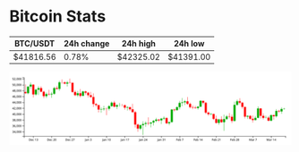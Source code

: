 # Bitcoin Stats

BTC/USDT|24h change|24h high|24h low|
|---|---|---|---|
|$41816.56|0.78%|$42325.02|$41391.00|

<img src="./chart.svg">
